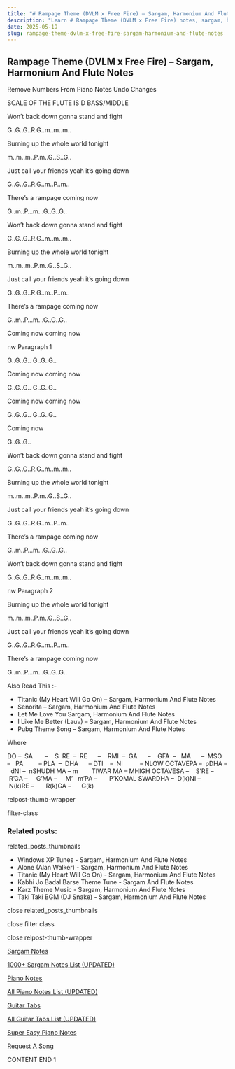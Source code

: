 ```yaml
---
title: "# Rampage Theme (DVLM x Free Fire) – Sargam, Harmonium And Flute Notes"
description: "Learn # Rampage Theme (DVLM x Free Fire) notes, sargam, harmonium notations and flute notes. Easy step-by-step tutorial for beginners."
date: 2025-05-19
slug: rampage-theme-dvlm-x-free-fire-sargam-harmonium-and-flute-notes
---
```


## Rampage Theme (DVLM x Free Fire) – Sargam, Harmonium And Flute Notes

Remove Numbers From Piano Notes
Undo Changes

SCALE OF THE FLUTE IS D BASS/MIDDLE

Won’t back down gonna stand and fight

G..G..G..R.G..m..m..m..

Burning up the whole world tonight

m..m..m..P.m..G..S..G..

Just call your friends yeah it’s going down

G..G..G..R.G..m..P..m..

There’s a rampage coming now

G..m..P…m…G..G..G..

Won’t back down gonna stand and fight

G..G..G..R.G..m..m..m..

Burning up the whole world tonight

m..m..m..P.m..G..S..G..

Just call your friends yeah it’s going down

G..G..G..R.G..m..P..m..

There’s a rampage coming now

G..m..P…m…G..G..G..

Coming now coming now

nw Paragraph 1

G..G..G.. G..G..G..

Coming now coming now

G..G..G.. G..G..G..

Coming now coming now

G..G..G.. G..G..G..

Coming now

G..G..G..

Won’t back down gonna stand and fight

G..G..G..R.G..m..m..m..

Burning up the whole world tonight

m..m..m..P.m..G..S..G..

Just call your friends yeah it’s going down

G..G..G..R.G..m..P..m..

There’s a rampage coming now

G..m..P…m…G..G..G..

Won’t back down gonna stand and fight

G..G..G..R.G..m..m..m..

nw Paragraph 2

Burning up the whole world tonight

m..m..m..P.m..G..S..G..

Just call your friends yeah it’s going down

G..G..G..R.G..m..P..m..

There’s a rampage coming now

G..m..P…m…G..G..G..

Also Read This :-

* Titanic (My Heart Will Go On) – Sargam, Harmonium And Flute Notes
* Senorita – Sargam, Harmonium And Flute Notes
* Let Me Love You Sargam, Harmonium And Flute Notes
* I Like Me Better (Lauv) – Sargam, Harmonium And Flute Notes
* Pubg Theme Song – Sargam, Harmonium And Flute Notes

Where

DO –  SA       –    S  RE  –  RE      –    RMI  –  GA      –    GFA  –   MA      –  MSO  –   PA         – PLA  –  DHA      – DTI    –  NI          – NLOW OCTAVEPA –  pDHA –  dNI –  nSHUDH MA – m        TIWAR MA – MHIGH OCTAVESA –    S’RE –     R’GA –     G’MA –     M’   m’PA –       P’KOMAL SWARDHA –  D(k)NI –       N(k)RE –       R(k)GA –      G(k)

relpost-thumb-wrapper

filter-class

### Related posts:

related_posts_thumbnails

* Windows XP Tunes - Sargam, Harmonium And Flute Notes
* Alone (Alan Walker) - Sargam, Harmonium And Flute Notes
* Titanic (My Heart Will Go On) - Sargam, Harmonium And Flute Notes
* Kabhi Jo Badal Barse Theme Tune - Sargam And Flute Notes
* Karz Theme Music - Sargam, Harmonium And Flute Notes
* Taki Taki BGM (DJ Snake) - Sargam, Harmonium And Flute Notes

close related_posts_thumbnails

close filter class

close relpost-thumb-wrapper

[Sargam Notes](https://www.notationsworld.com/sargam-notes.html)

[1000+ Sargam Notes List (UPDATED)](https://www.notationsworld.com/all-songs-list-sargam-notes.html)

[Piano Notes](https://www.notationsworld.com/piano-notes.html)

[All Piano Notes List (UPDATED)](https://www.notationsworld.com/all-songs-list-piano-notes.html)

[Guitar Tabs](https://www.notationsworld.com/guitar-tabs.html)

[All Guitar Tabs List (UPDATED)](https://www.notationsworld.com/all-songs-list-guitar-tabs.html)

[Super Easy Piano Notes](https://studywall.in/)

[Request A Song](https://www.notationsworld.com/request-a-song.html)

CONTENT END 1

